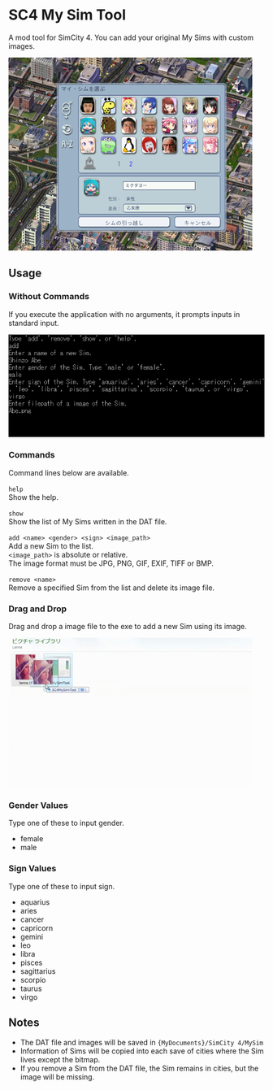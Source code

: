 # SC4 My Sim Tool

A mod tool for SimCity 4.
You can add your original My Sims with custom images.

![My Sim View](MySims.png)

## Usage

### Without Commands

If you execute the application with no arguments, it prompts inputs in standard input.

![Abe Stdin Example](Abe.png)

### Commands

Command lines below are available.

`help`  
Show the help.

`show`  
Show the list of My Sims written in the DAT file.

`add <name> <gender> <sign> <image_path>`  
Add a new Sim to the list.  
`<image_path>` is absolute or relative.  
The image format must be JPG, PNG, GIF, EXIF, TIFF or BMP.

`remove <name>`  
Remove a specified Sim from the list and delete its image file.

### Drag and Drop

Drag and drop a image file to the exe to add a new Sim using its image.

![Lenna DD Example](Lenna.gif)

### Gender Values

Type one of these to input gender.

- female
- male

### Sign Values

Type one of these to input sign.

- aquarius
- aries
- cancer
- capricorn
- gemini
- leo
- libra
- pisces
- sagittarius
- scorpio
- taurus
- virgo

## Notes

- The DAT file and images will be saved in `{MyDocuments}/SimCity 4/MySim`
- Information of Sims will be copied into each save of cities where the Sim lives except the bitmap.
- If you remove a Sim from the DAT file, the Sim remains in cities, but the image will be missing.
